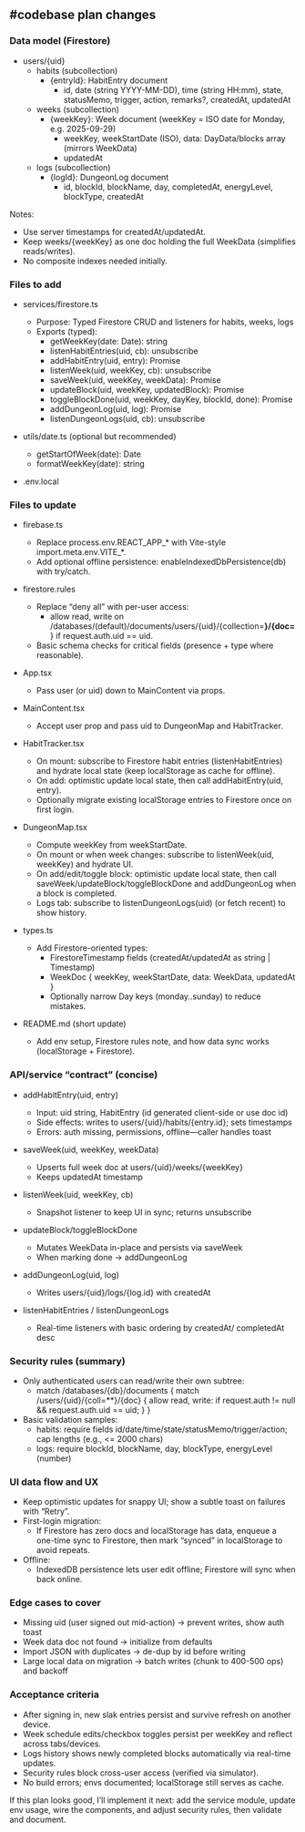 
## #codebase plan changes

### Data model (Firestore)
- users/{uid}
  - habits (subcollection)
    - {entryId}: HabitEntry document
      - id, date (string YYYY-MM-DD), time (string HH:mm), state, statusMemo, trigger, action, remarks?, createdAt, updatedAt
  - weeks (subcollection)
    - {weekKey}: Week document (weekKey = ISO date for Monday, e.g. 2025-09-29)
      - weekKey, weekStartDate (ISO), data: DayData/blocks array (mirrors WeekData)
      - updatedAt
  - logs (subcollection)
    - {logId}: DungeonLog document
      - id, blockId, blockName, day, completedAt, energyLevel, blockType, createdAt

Notes:
- Use server timestamps for createdAt/updatedAt.
- Keep weeks/{weekKey} as one doc holding the full WeekData (simplifies reads/writes).
- No composite indexes needed initially.

### Files to add
- services/firestore.ts
  - Purpose: Typed Firestore CRUD and listeners for habits, weeks, logs
  - Exports (typed):
    - getWeekKey(date: Date): string
    - listenHabitEntries(uid, cb): unsubscribe
    - addHabitEntry(uid, entry): Promise<void>
    - listenWeek(uid, weekKey, cb): unsubscribe
    - saveWeek(uid, weekKey, weekData): Promise<void>
    - updateBlock(uid, weekKey, updatedBlock): Promise<void>
    - toggleBlockDone(uid, weekKey, dayKey, blockId, done): Promise<void>
    - addDungeonLog(uid, log): Promise<void>
    - listenDungeonLogs(uid, cb): unsubscribe

- utils/date.ts (optional but recommended)
  - getStartOfWeek(date): Date
  - formatWeekKey(date): string

- .env.local

### Files to update
- firebase.ts
  - Replace process.env.REACT_APP_* with Vite-style import.meta.env.VITE_*.
  - Add optional offline persistence: enableIndexedDbPersistence(db) with try/catch.

- firestore.rules
  - Replace “deny all” with per-user access:
    - allow read, write on /databases/(default)/documents/users/{uid}/{collection=**}/{doc=**} if request.auth.uid == uid.
  - Basic schema checks for critical fields (presence + type where reasonable).

- App.tsx
  - Pass user (or uid) down to MainContent via props.

- MainContent.tsx
  - Accept user prop and pass uid to DungeonMap and HabitTracker.

- HabitTracker.tsx
  - On mount: subscribe to Firestore habit entries (listenHabitEntries) and hydrate local state (keep localStorage as cache for offline).
  - On add: optimistic update local state, then call addHabitEntry(uid, entry).
  - Optionally migrate existing localStorage entries to Firestore once on first login.

- DungeonMap.tsx
  - Compute weekKey from weekStartDate.
  - On mount or when week changes: subscribe to listenWeek(uid, weekKey) and hydrate UI.
  - On add/edit/toggle block: optimistic update local state, then call saveWeek/updateBlock/toggleBlockDone and addDungeonLog when a block is completed.
  - Logs tab: subscribe to listenDungeonLogs(uid) (or fetch recent) to show history.

- types.ts
  - Add Firestore-oriented types:
    - FirestoreTimestamp fields (createdAt/updatedAt as string | Timestamp)
    - WeekDoc { weekKey, weekStartDate, data: WeekData, updatedAt }
    - Optionally narrow Day keys (monday..sunday) to reduce mistakes.

- README.md (short update)
  - Add env setup, Firestore rules note, and how data sync works (localStorage + Firestore).

### API/service “contract” (concise)
- addHabitEntry(uid, entry)
  - Input: uid string, HabitEntry (id generated client-side or use doc id)
  - Side effects: writes to users/{uid}/habits/{entry.id}; sets timestamps
  - Errors: auth missing, permissions, offline—caller handles toast

- saveWeek(uid, weekKey, weekData)
  - Upserts full week doc at users/{uid}/weeks/{weekKey}
  - Keeps updatedAt timestamp

- listenWeek(uid, weekKey, cb)
  - Snapshot listener to keep UI in sync; returns unsubscribe

- updateBlock/toggleBlockDone
  - Mutates WeekData in-place and persists via saveWeek
  - When marking done -> addDungeonLog

- addDungeonLog(uid, log)
  - Writes users/{uid}/logs/{log.id} with createdAt

- listenHabitEntries / listenDungeonLogs
  - Real-time listeners with basic ordering by createdAt/ completedAt desc

### Security rules (summary)
- Only authenticated users can read/write their own subtree:
  - match /databases/{db}/documents {
      match /users/{uid}/{coll=**}/{doc} {
        allow read, write: if request.auth != null && request.auth.uid == uid;
      }
    }
- Basic validation samples:
  - habits: require fields id/date/time/state/statusMemo/trigger/action; cap lengths (e.g., <= 2000 chars)
  - logs: require blockId, blockName, day, blockType, energyLevel (number)

### UI data flow and UX
- Keep optimistic updates for snappy UI; show a subtle toast on failures with “Retry”.
- First-login migration:
  - If Firestore has zero docs and localStorage has data, enqueue a one-time sync to Firestore, then mark “synced” in localStorage to avoid repeats.
- Offline:
  - IndexedDB persistence lets user edit offline; Firestore will sync when back online.

### Edge cases to cover
- Missing uid (user signed out mid-action) → prevent writes, show auth toast
- Week data doc not found → initialize from defaults
- Import JSON with duplicates → de-dup by id before writing
- Large local data on migration → batch writes (chunk to 400-500 ops) and backoff

### Acceptance criteria
- After signing in, new slak entries persist and survive refresh on another device.
- Week schedule edits/checkbox toggles persist per weekKey and reflect across tabs/devices.
- Logs history shows newly completed blocks automatically via real-time updates.
- Security rules block cross-user access (verified via simulator).
- No build errors; envs documented; localStorage still serves as cache.

If this plan looks good, I’ll implement it next: add the service module, update env usage, wire the components, and adjust security rules, then validate and document.

